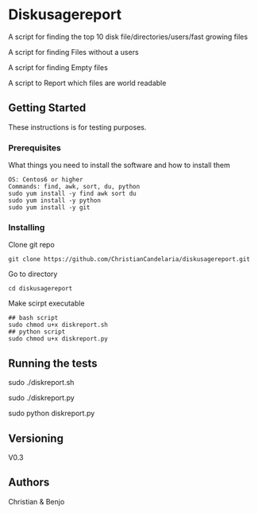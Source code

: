 # Diskusagereport
A script for finding the top 10 disk file/directories/users/fast growing files

A script for finding Files without a users

A script for finding Empty files

A script to Report which files are world readable

## Getting Started
These instructions is for testing purposes.


### Prerequisites
What things you need to install the software and how to install them

```
OS: Centos6 or higher
Commands: find, awk, sort, du, python
sudo yum install -y find awk sort du 
sudo yum install -y python
sudo yum install -y git
```

### Installing

Clone git repo
```
git clone https://github.com/ChristianCandelaria/diskusagereport.git
```

Go to directory
```
cd diskusagereport
```

Make scirpt executable
```
## bash script
sudo chmod u+x diskreport.sh
## python script
sudo chmod u+x diskreport.py
```

## Running the tests

sudo ./diskreport.sh

sudo ./diskreport.py

sudo python diskreport.py

## Versioning

V0.3

## Authors

Christian & Benjo
